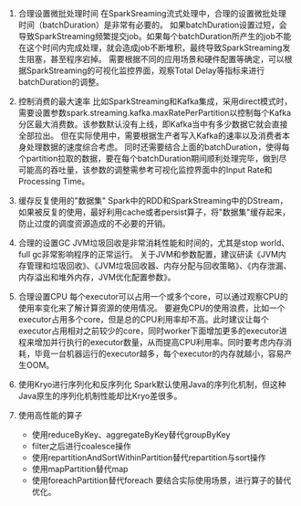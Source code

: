 1. 合理设置微批处理时间
在SparkSreaming流式处理中，合理的设置微批处理时间（batchDuration）是非常有必要的。
如果batchDuration设置过短，会导致SparkStreaming频繁提交job。如果每个batchDuration所产生的job不能在这个时间内完成处理，就会造成job不断堆积，最终导致SparkStreaming发生阻塞，甚至程序宕掉。
需要根据不同的应用场景和硬件配置等确定，可以根据SparkStreaming的可视化监控界面，观察Total Delay等指标来进行batchDuration的调整。

2. 控制消费的最大速率
比如SparkStreaming和Kafka集成，采用direct模式时，需要设置参数spark.streaming.kafka.maxRatePerPartition以控制每个Kafka分区最大消费数。该参数默认没有上线，即Kafka当中有多少数据它就会直接全部拉出。
但在实际使用中，需要根据生产者写入Kafka的速率以及消费者本身处理数据的速度综合考虑。
同时还需要结合上面的batchDuration，使得每个partition拉取的数据，要在每个batchDuration期间顺利处理完毕，做到尽可能高的吞吐量，该参数的调整需参考可视化监控界面中的Input Rate和Processing Time。

3. 缓存反复使用的"数据集"
Spark中的RDD和SparkStreaming中的DStream，如果被反复的使用，最好利用cache或者persist算子，将"数据集"缓存起来，防止过度的调度资源造成的不必要的开销。

4. 合理的设置GC
JVM垃圾回收是非常消耗性能和时间的，尤其是stop world、full gc非常影响程序的正常运行。
关于JVM和参数配置，建议研读《JVM内存管理和垃圾回收》、《JVM垃圾回收器、内存分配与回收策略》、《内存泄漏、内存溢出和堆外内存，JVM优化配置参数》。

5. 合理设置CPU
每个executor可以占用一个或多个core，可以通过观察CPU的使用率变化来了解计算资源的使用情况。
要避免CPU的使用浪费，比如一个executor占用多个core，但是总的CPU利用率却不高。此时建议让每个executor占用相对之前较少的core，同时worker下面增加更多的executor进程来增加并行执行的executor数量，从而提高CPU利用率。同时要考虑内存消耗，毕竟一台机器运行的executor越多，每个executor的内存就越小，容易产生OOM。

6. 使用Kryo进行序列化和反序列化
Spark默认使用Java的序列化机制，但这种Java原生的序列化机制性能却比Kryo差很多。

7. 使用高性能的算子
    * 使用reduceByKey、aggregateByKey替代groupByKey
    * filter之后进行coalesce操作
    * 使用repartitionAndSortWithinPartition替代repartition与sort操作
    * 使用mapPartition替代map
    * 使用foreachPartition替代foreach
要结合实际使用场景，进行算子的替代优化。